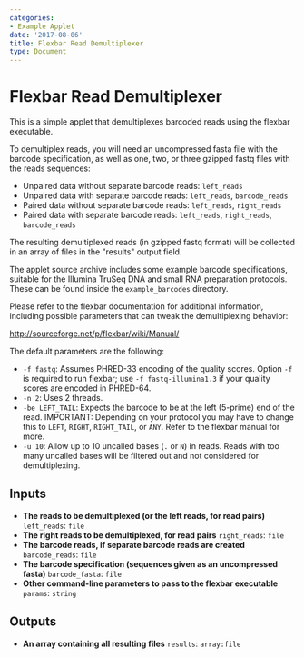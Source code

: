 ```yaml
---
categories:
- Example Applet
date: '2017-08-06'
title: Flexbar Read Demultiplexer
type: Document
---
```

# Flexbar Read Demultiplexer

This is a simple applet that demultiplexes barcoded reads using the flexbar executable.

To demultiplex reads, you will need an uncompressed fasta file with the barcode specification,
as well as one, two, or three gzipped fastq files with the reads sequences:

- Unpaired data without separate barcode reads: `left_reads`
- Unpaired data with separate barcode reads: `left_reads`, `barcode_reads`
- Paired data without separate barcode reads: `left_reads`, `right_reads`
- Paired data with separate barcode reads: `left_reads`, `right_reads`, `barcode_reads`

The resulting demultiplexed reads (in gzipped fastq format) will be collected in an array
of files in the "results" output field.

The applet source archive includes some example barcode specifications, suitable for the
Illumina TruSeq DNA and small RNA preparation protocols. These can be found inside the
`example_barcodes` directory.

Please refer to the flexbar documentation for additional information, including possible
parameters that can tweak the demultiplexing behavior:

http://sourceforge.net/p/flexbar/wiki/Manual/

The default parameters are the following:
* `-f fastq`: Assumes PHRED-33 encoding of the quality scores. Option `-f` is required to
run flexbar; use `-f fastq-illumina1.3` if your quality scores are encoded in PHRED-64.
* `-n 2`: Uses 2 threads.
* `-be LEFT_TAIL`: Expects the barcode to be at the left (5-prime) end of the read. IMPORTANT:
Depending on your protocol you may have to change this to `LEFT`, `RIGHT`, `RIGHT_TAIL`, or `ANY`.
Refer to the flexbar manual for more.
* `-u 10`: Allow up to 10 uncalled bases (`.` or `N`) in reads. Reads with too many uncalled
bases will be filtered out and not considered for demultiplexing.

## Inputs

* **The reads to be demultiplexed (or the left reads, for read pairs)** ``left_reads``: ``file``
* **The right reads to be demultiplexed, for read pairs** ``right_reads``: ``file``
* **The barcode reads, if separate barcode reads are created** ``barcode_reads``: ``file``
* **The barcode specification (sequences given as an uncompressed fasta)** ``barcode_fasta``: ``file``
* **Other command-line parameters to pass to the flexbar executable** ``params``: ``string``

## Outputs

* **An array containing all resulting files** ``results``: ``array:file``
